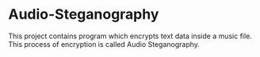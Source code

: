 # Audio-Steganography
This project contains program which encrypts text data inside a music file. This process of encryption is called Audio Steganography.
